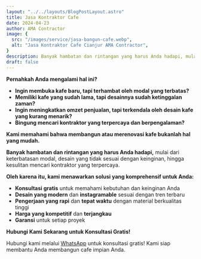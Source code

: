 ```yaml
---
layout: "../../layouts/BlogPostLayout.astro"
title: Jasa Kontraktor Cafe
date: 2024-04-23
author: AMA Contractor
image: {
  src: "/images/service/jasa-bangun-cafe.webp",
  alt: "Jasa Kontraktor Cafe Cianjur AMA Contractor",
}
description: Banyak hambatan dan rintangan yang harus Anda hadapi, mulai dari keterbatasan modal, desain yang tidak sesuai dengan keinginan, hingga kesulitan mencari kontraktor yang terpercaya.
draft: false
---
```


**Pernahkah Anda mengalami hal ini?**

-   **Ingin membuka kafe baru, tapi terhambat oleh modal yang terbatas?**
-   **Memiliki kafe yang sudah lama, tapi desainnya sudah ketinggalan zaman?**
-   **Ingin meningkatkan omzet penjualan, tapi terkendala oleh desain kafe yang kurang menarik?**
-   **Bingung mencari kontraktor yang terpercaya dan berpengalaman?**

**Kami memahami bahwa membangun atau merenovasi kafe bukanlah hal yang mudah.**

**Banyak hambatan dan rintangan yang harus Anda hadapi,** mulai dari keterbatasan modal, desain yang tidak sesuai dengan keinginan, hingga kesulitan mencari kontraktor yang terpercaya.

**Oleh karena itu, kami menawarkan solusi yang komprehensif untuk Anda:**

-   **Konsultasi gratis** untuk memahami kebutuhan dan keinginan Anda
-   **Desain yang modern** dan **instagramable** sesuai dengan tren terbaru
-   **Pengerjaan yang rapi** dan **tepat waktu** dengan material berkualitas tinggi
-   **Harga yang kompetitif** dan **terjangkau**
-   **Garansi** untuk setiap proyek


**Hubungi Kami Sekarang untuk Konsultasi Gratis!**

Hubungi kami melalui [WhatsApp](https://api.whatsapp.com/send?phone=6285780007121&text=Halo%20saya%20ingin%20konsultasi%20tentang) untuk konsultasi gratis! Kami siap membantu Anda membangun cafe impian Anda.